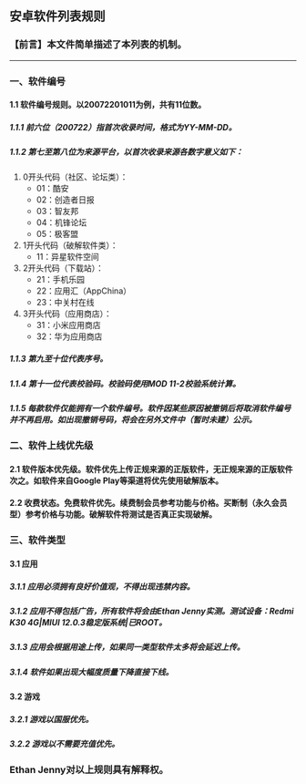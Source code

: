 ## 安卓软件列表规则
### 【前言】本文件简单描述了本列表的机制。
***
### 一、软件编号
#### 1.1 软件编号规则。以20072201011为例，共有11位数。
##### 1.1.1 前六位（200722）指首次收录时间，格式为YY-MM-DD。
##### 1.1.2 第七至第八位为来源平台，以首次收录来源各数字意义如下：
1. 0开头代码（社区、论坛类）：
    - 01：酷安
    - 02：创造者日报
    - 03：智友邦
    - 04：机锋论坛
    - 05：极客盟
2. 1开头代码（破解软件类）：
    - 11：异星软件空间
3. 2开头代码（下载站）：
    - 21：手机乐园
    - 22：应用汇（AppChina）
    - 23：中关村在线
4. 3开头代码（应用商店）：
    - 31：小米应用商店
    - 32：华为应用商店
##### 1.1.3 第九至十位代表序号。
##### 1.1.4 第十一位代表校验码。校验码使用MOD 11-2校验系统计算。
##### 1.1.5 每款软件仅能拥有一个软件编号。软件因某些原因被撤销后将取消软件编号并不再启用。如出现撤销号码，将会在另外文件中（暂时未建）公示。
### 二、软件上线优先级
#### 2.1 软件版本优先级。软件优先上传正规来源的正版软件，无正规来源的正版软件次之。如软件来自Google Play等渠道将优先使用破解版本。
#### 2.2 收费状态。免费软件优先。续费制会员参考功能与价格。买断制（永久会员型）参考价格与功能。破解软件将测试是否真正实现破解。
### 三、软件类型
#### 3.1 应用
##### 3.1.1 应用必须拥有良好价值观，不得出现违禁内容。
##### 3.1.2 应用不得包括广告，所有软件将会由Ethan Jenny实测。测试设备：Redmi K30 4G|MIUI 12.0.3稳定版系统|已ROOT。
##### 3.1.3 应用会根据用途上传，如果同一类型软件太多将会延迟上传。
##### 3.1.4 软件如果出现大幅度质量下降直接下线。
#### 3.2 游戏
##### 3.2.1 游戏以国服优先。
##### 3.2.2 游戏以不需要充值优先。

### Ethan Jenny对以上规则具有解释权。
